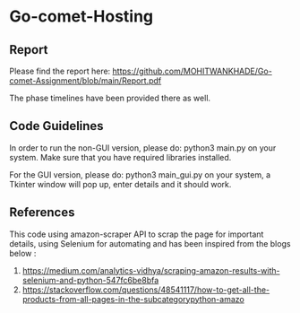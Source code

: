 # Go-comet-Hosting


## Report

Please find the report here: https://github.com/MOHITWANKHADE/Go-comet-Assignment/blob/main/Report.pdf

The phase timelines have been provided there as well.

## Code Guidelines

In order to run the non-GUI version, please do: python3 main.py on your system. Make sure that you have required libraries installed.

For the GUI version, please do: python3 main_gui.py on your system, a Tkinter window will pop up, enter details and it should work.

## References

This code using amazon-scraper API to scrap the page for important details, using Selenium for automating and has been inspired from the blogs below
:

1. https://medium.com/analytics-vidhya/scraping-amazon-results-with-selenium-and-python-547fc6be8bfa
2. https://stackoverflow.com/questions/48541117/how-to-get-all-the-products-from-all-pages-in-the-subcategorypython-amazo
